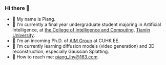 ### Hi there 👋

  - 👋 My name is Piang.
  - 🏫 I'm currently a final year undergraduate student majoring in Artificial Intelligence, at [the College of Intelligence and Computing](https://cic.tju.edu.cn/), [Tianjin University](https://www.tju.edu.cn/).
  - 💼 I'm an incoming Ph.D. of [AIM Group](https://www.ee.cuhk.edu.hk/~yxyuan/index.htm) at CUHK EE.
  - 🌱 I’m currently learning diffusion models (video generation) and 3D reconstruction, especially Gaussian Splatting.
  - 📮 How to reach me: piang_lhy@163.com.

